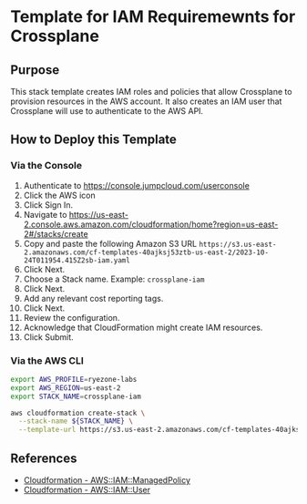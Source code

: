 # Template for IAM Requiremewnts for Crossplane

## Purpose

This stack template creates IAM roles and policies that allow Crossplane to
provision resources in the AWS account.  It also creates an IAM user that
Crossplane will use to authenticate to the AWS API.

## How to Deploy this Template

### Via the Console

1. Authenticate to https://console.jumpcloud.com/userconsole
2. Click the AWS icon
3. Click Sign In.
4. Navigate to https://us-east-2.console.aws.amazon.com/cloudformation/home?region=us-east-2#/stacks/create
5. Copy and paste the following Amazon S3 URL `https://s3.us-east-2.amazonaws.com/cf-templates-40ajksj53ztb-us-east-2/2023-10-24T011954.415Z2sb-iam.yaml`
6. Click Next.
7. Choose a Stack name.  Example: `crossplane-iam`
8. Click Next.
9. Add any relevant cost reporting tags.
10. Click Next.
11. Review the configuration.
12. Acknowledge that CloudFormation might create IAM resources.
13. Click Submit.

### Via the AWS CLI

```bash
export AWS_PROFILE=ryezone-labs
export AWS_REGION=us-east-2
export STACK_NAME=crossplane-iam

aws cloudformation create-stack \
  --stack-name ${STACK_NAME} \
  --template-url https://s3.us-east-2.amazonaws.com/cf-templates-40ajksj53ztb-us-east-2/2023-10-24T011954.415Z2sb-iam.yaml
```

## References

- [Cloudformation - AWS::IAM::ManagedPolicy](https://docs.aws.amazon.com/AWSCloudFormation/latest/UserGuide/aws-resource-iam-managedpolicy.html)
- [Cloudformation - AWS::IAM::User](https://docs.aws.amazon.com/AWSCloudFormation/latest/UserGuide/aws-resource-iam-user.html)
